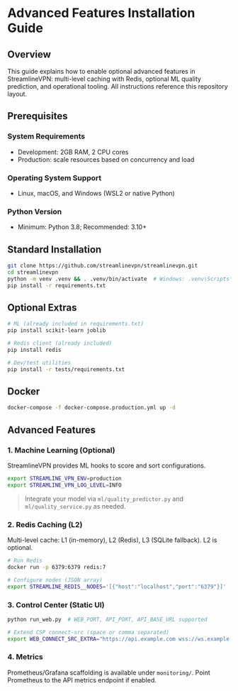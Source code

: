 # Advanced Features Installation Guide

## Overview

This guide explains how to enable optional advanced features in StreamlineVPN: multi-level caching with Redis, optional ML quality prediction, and operational tooling. All instructions reference this repository layout.

## Prerequisites

### System Requirements

- Development: 2GB RAM, 2 CPU cores
- Production: scale resources based on concurrency and load

### Operating System Support

- Linux, macOS, and Windows (WSL2 or native Python)

### Python Version

- Minimum: Python 3.8; Recommended: 3.10+

## Standard Installation

```bash
git clone https://github.com/streamlinevpn/streamlinevpn.git
cd streamlinevpn
python -m venv .venv && . .venv/bin/activate  # Windows: .venv\Scripts\activate
pip install -r requirements.txt
```

## Optional Extras

```bash
# ML (already included in requirements.txt)
pip install scikit-learn joblib

# Redis client (already included)
pip install redis

# Dev/test utilities
pip install -r tests/requirements.txt
```

## Docker

```bash
docker-compose -f docker-compose.production.yml up -d
```

## Advanced Features

### 1. Machine Learning (Optional)

StreamlineVPN provides ML hooks to score and sort configurations.

```bash
export STREAMLINE_VPN_ENV=production
export STREAMLINE_VPN_LOG_LEVEL=INFO
```

> Integrate your model via `ml/quality_predictor.py` and `ml/quality_service.py` as needed.

### 2. Redis Caching (L2)

Multi-level cache: L1 (in-memory), L2 (Redis), L3 (SQLite fallback). L2 is optional.

```bash
# Run Redis
docker run -p 6379:6379 redis:7

# Configure nodes (JSON array)
export STREAMLINE_REDIS__NODES='[{"host":"localhost","port":"6379"}]'
```

### 3. Control Center (Static UI)

```bash
python run_web.py  # WEB_PORT, API_PORT, API_BASE_URL supported

# Extend CSP connect-src (space or comma separated)
export WEB_CONNECT_SRC_EXTRA="https://api.example.com wss://ws.example.com"
```

### 4. Metrics

Prometheus/Grafana scaffolding is available under `monitoring/`. Point Prometheus to the API metrics endpoint if enabled.

